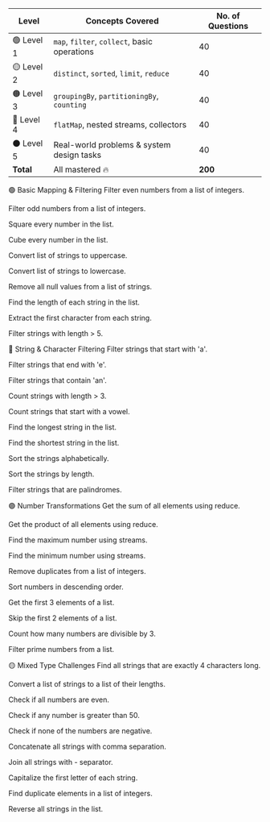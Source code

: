 
| Level      | Concepts Covered                             | No. of Questions |
| ---------- | -------------------------------------------- | ---------------- |
| 🟢 Level 1 | `map`, `filter`, `collect`, basic operations | 40               |
| 🟡 Level 2 | `distinct`, `sorted`, `limit`, `reduce`      | 40               |
| 🟠 Level 3 | `groupingBy`, `partitioningBy`, `counting`   | 40               |
| 🔴 Level 4 | `flatMap`, nested streams, collectors        | 40               |
| ⚫ Level 5  | Real-world problems & system design tasks    | 40               |
| **Total**  | All mastered 🔥                              | **200**          |


🟢 Basic Mapping & Filtering
Filter even numbers from a list of integers.

Filter odd numbers from a list of integers.

Square every number in the list.

Cube every number in the list.

Convert list of strings to uppercase.

Convert list of strings to lowercase.

Remove all null values from a list of strings.

Find the length of each string in the list.

Extract the first character from each string.

Filter strings with length > 5.

🔵 String & Character Filtering
Filter strings that start with 'a'.

Filter strings that end with 'e'.

Filter strings that contain 'an'.

Count strings with length > 3.

Count strings that start with a vowel.

Find the longest string in the list.

Find the shortest string in the list.

Sort the strings alphabetically.

Sort the strings by length.

Filter strings that are palindromes.

🟣 Number Transformations
Get the sum of all elements using reduce.

Get the product of all elements using reduce.

Find the maximum number using streams.

Find the minimum number using streams.

Remove duplicates from a list of integers.

Sort numbers in descending order.

Get the first 3 elements of a list.

Skip the first 2 elements of a list.

Count how many numbers are divisible by 3.

Filter prime numbers from a list.

🟡 Mixed Type Challenges
Find all strings that are exactly 4 characters long.

Convert a list of strings to a list of their lengths.

Check if all numbers are even.

Check if any number is greater than 50.

Check if none of the numbers are negative.

Concatenate all strings with comma separation.

Join all strings with - separator.

Capitalize the first letter of each string.

Find duplicate elements in a list of integers.

Reverse all strings in the list.

